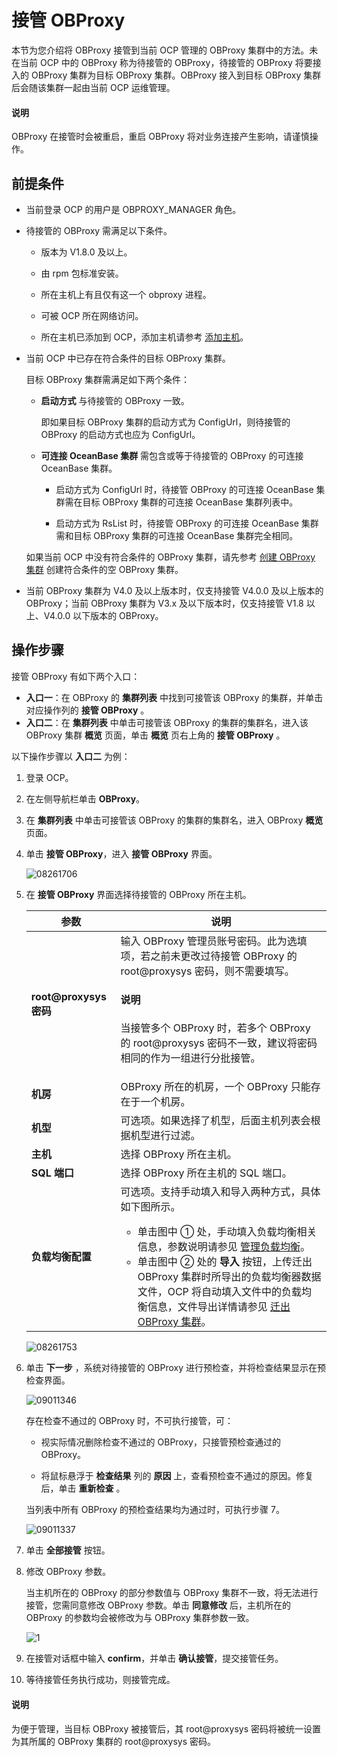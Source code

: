 # 接管 OBProxy

本节为您介绍将 OBProxy 接管到当前 OCP 管理的 OBProxy 集群中的方法。未在当前 OCP 中的 OBProxy 称为待接管的 OBProxy，待接管的 OBProxy 将要接入的 OBProxy 集群为目标 OBProxy 集群。OBProxy 接入到目标 OBProxy 集群后会随该集群一起由当前 OCP 运维管理。

<main id="explain" type='alert'>
<h4>说明</h4>
<p>OBProxy 在接管时会被重启，重启 OBProxy 将对业务连接产生影响，请谨慎操作。</p>
</main>

## 前提条件

* 当前登录 OCP 的用户是 OBPROXY_MANAGER 角色。

* 待接管的 OBProxy 需满足以下条件。

  * 版本为 V1.8.0 及以上。

  * 由 rpm 包标准安装。

  * 所在主机上有且仅有这一个 obproxy 进程。

  * 可被 OCP 所在网络访问。

  * 所在主机已添加到 OCP，添加主机请参考 [添加主机](../../850.host-features/200.add-a-host.md)。

* 当前 OCP 中已存在符合条件的目标 OBProxy 集群。

  目标 OBProxy 集群需满足如下两个条件：

  * **启动方式** 与待接管的 OBProxy 一致。

    即如果目标 OBProxy 集群的启动方式为 ConfigUrl，则待接管的 OBProxy 的启动方式也应为 ConfigUrl。

  * **可连接 OceanBase 集群** 需包含或等于待接管的 OBProxy 的可连接 OceanBase 集群。

    * 启动方式为 ConfigUrl 时，待接管 OBProxy 的可连接 OceanBase 集群需在目标 OBProxy 集群的可连接 OceanBase 集群列表中。

    * 启动方式为 RsList 时，待接管 OBProxy 的可连接 OceanBase 集群需和目标 OBProxy 集群的可连接 OceanBase 集群完全相同。

  如果当前 OCP 中没有符合条件的 OBProxy 集群，请先参考 [创建 OBProxy 集群](../../500.quickstart/800.quickstart-create-an-obproxy-cluster.md) 创建符合条件的空 OBProxy 集群。

* 当前 OBProxy 集群为 V4.0 及以上版本时，仅支持接管 V4.0.0 及以上版本的 OBProxy；当前 OBProxy 集群为 V3.x 及以下版本时，仅支持接管 V1.8 以上、V4.0.0 以下版本的 OBProxy。
  
## 操作步骤

接管 OBProxy 有如下两个入口：

* **入口一**：在 OBProxy 的 **集群列表** 中找到可接管该 OBProxy 的集群，并单击对应操作列的 **接管 OBProxy** 。
* **入口二**：在 **集群列表** 中单击可接管该 OBProxy 的集群的集群名，进入该 OBProxy 集群 **概览** 页面，单击 **概览** 页右上角的 **接管 OBProxy** 。

以下操作步骤以 **入口二** 为例：

1. 登录 OCP。

2. 在左侧导航栏单击 **OBProxy**。

3. 在 **集群列表** 中单击可接管该 OBProxy 的集群的集群名，进入 OBProxy **概览** 页面。

4. 单击 **接管 OBProxy**，进入 **接管 OBProxy** 界面。

     ![08261706](https://obbusiness-private.oss-cn-shanghai.aliyuncs.com/doc/img/ocp/421/%E6%8E%A5%E7%AE%A1obproxy-1.png)

5. 在 **接管 OBProxy** 界面选择待接管的 OBProxy 所在主机。

    | 参数  |    说明   |
    |---------------|--------------|
    | **root@proxysys 密码**  | 输入 OBProxy 管理员账号密码。此为选填项，若之前未更改过待接管 OBProxy 的 root@proxysys 密码，则不需要填写。<main id="explain" type='alert'><h4>说明</h4><p>当接管多个 OBProxy 时，若多个 OBProxy 的 root@proxysys 密码不一致，建议将密码相同的作为一组进行分批接管。</p></main>  |
    | **机房**     | OBProxy 所在的机房，一个 OBProxy 只能存在于一个机房。  |
    | **机型**    | 可选项。如果选择了机型，后面主机列表会根据机型进行过滤。   |
    | **主机** | 选择 OBProxy 所在主机。|
    | **SQL 端口** | 选择 OBProxy 所在主机的 SQL 端口。 |
    | **负载均衡配置** | 可选项。支持手动填入和导入两种方式，具体如下图所示。<ul><li>单击图中 ① 处，手动填入负载均衡相关信息，参数说明请参见 [管理负载均衡](../300.manage-a-obproxy-cluster/300.manage-load-balancing.md)。</li><li>单击图中 ② 处的 **导入** 按钮，上传迁出 OBProxy 集群时所导出的负载均衡器数据文件，OCP 将自动填入文件中的负载均衡信息，文件导出详情请参见 [迁出 OBProxy 集群](../300.manage-a-obproxy-cluster/450.move-out-a-obproxy-cluster.md)。</li></ul> |

   ![08261753](https://obbusiness-private.oss-cn-shanghai.aliyuncs.com/doc/img/ocp/422/%E9%80%89%E6%8B%A9obproxy%E6%89%80%E5%9C%A8%E4%B8%BB%E6%9C%BA.png)

6. 单击 **下一步** ，系统对待接管的 OBProxy 进行预检查，并将检查结果显示在预检查界面。

   ![09011346](https://obbusiness-private.oss-cn-shanghai.aliyuncs.com/doc/img/ocp/422/%E9%A2%84%E6%A3%80%E6%9F%A5%E4%B8%8D%E9%80%9A%E8%BF%87%E5%8E%9F.png)

   存在检查不通过的 OBProxy 时，不可执行接管，可：

   * 视实际情况删除检查不通过的 OBProxy，只接管预检查通过的 OBProxy。

   * 将鼠标悬浮于 **检查结果** 列的 **原因** 上，查看预检查不通过的原因。修复后，单击 **重新检查** 。

   当列表中所有 OBProxy 的预检查结果均为通过时，可执行步骤 7。

   ![09011337](https://obbusiness-private.oss-cn-shanghai.aliyuncs.com/doc/img/ocp/422/%E9%A2%84%E6%A3%80%E6%9F%A5%E9%80%9A%E8%BF%87.png)

7. 单击 **全部接管** 按钮。

8. 修改 OBProxy 参数。

   当主机所在的 OBProxy 的部分参数值与 OBProxy 集群不一致，将无法进行接管，您需同意修改 OBProxy 参数。单击 **同意修改** 后，主机所在的 OBProxy 的参数均会被修改为与 OBProxy 集群参数一致。

   ![1](https://obbusiness-private.oss-cn-shanghai.aliyuncs.com/doc/img/ocp/422/%E4%BF%AE%E6%94%B9obproxy%E5%8F%82%E6%95%B0.png)

9. 在接管对话框中输入 **confirm**，并单击 **确认接管**，提交接管任务。

10. 等待接管任务执行成功，则接管完成。

   <main id="explain" type='alert'>
   <h4>说明</h4>
   <p>为便于管理，当目标 OBProxy 被接管后，其 root@proxysys 密码将被统一设置为其所属的 OBProxy 集群的 root@proxysys 密码。</p>
   </main>
